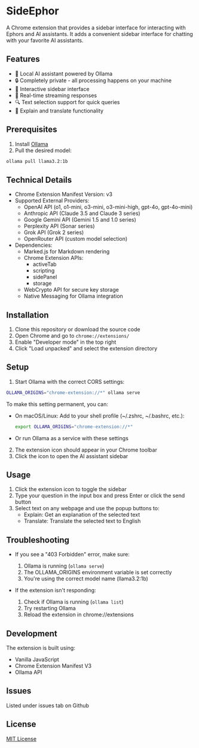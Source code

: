 # SideEphor

A Chrome extension that provides a sidebar interface for interacting with Ephors and AI assistants. It adds a convenient sidebar interface for chatting with your favorite AI assistants.

## Features

- 🤖 Local AI assistant powered by Ollama
- 🔒 Completely private - all processing happens on your machine
- 📝 Interactive sidebar interface
- 💬 Real-time streaming responses
- 🔍 Text selection support for quick queries
- 🎯 Explain and translate functionality

## Prerequisites

1. Install [Ollama](https://ollama.ai)
2. Pull the desired model:
```bash
ollama pull llama3.2:1b
```

## Technical Details

- Chrome Extension Manifest Version: v3
- Supported External Providers:
  - OpenAI API (o1, o1-mini, o3-mini, o3-mini-high, gpt-4o, gpt-4o-mini)
  - Anthropic API (Claude 3.5 and Claude 3 series)
  - Google Gemini API (Gemini 1.5 and 1.0 series)
  - Perplexity API (Sonar series)
  - Grok API (Grok 2 series)
  - OpenRouter API (custom model selection)
- Dependencies:
  - Marked.js for Markdown rendering
  - Chrome Extension APIs:
    - activeTab
    - scripting
    - sidePanel
    - storage
  - WebCrypto API for secure key storage
  - Native Messaging for Ollama integration

## Installation

1. Clone this repository or download the source code
2. Open Chrome and go to `chrome://extensions/`
3. Enable "Developer mode" in the top right
4. Click "Load unpacked" and select the extension directory

## Setup

1. Start Ollama with the correct CORS settings:
```bash
OLLAMA_ORIGINS="chrome-extension://*" ollama serve
```

To make this setting permanent, you can:
- On macOS/Linux: Add to your shell profile (~/.zshrc, ~/.bashrc, etc.):
  ```bash
  export OLLAMA_ORIGINS="chrome-extension://*"
  ```
- Or run Ollama as a service with these settings

2. The extension icon should appear in your Chrome toolbar
3. Click the icon to open the AI assistant sidebar

## Usage

1. Click the extension icon to toggle the sidebar
2. Type your question in the input box and press Enter or click the send button
3. Select text on any webpage and use the popup buttons to:
   - Explain: Get an explanation of the selected text
   - Translate: Translate the selected text to English

## Troubleshooting

- If you see a "403 Forbidden" error, make sure:
  1. Ollama is running (`ollama serve`)
  2. The OLLAMA_ORIGINS environment variable is set correctly
  3. You're using the correct model name (llama3.2:1b)
  
- If the extension isn't responding:
  1. Check if Ollama is running (`ollama list`)
  2. Try restarting Ollama
  3. Reload the extension in chrome://extensions

## Development

The extension is built using:
- Vanilla JavaScript
- Chrome Extension Manifest V3
- Ollama API

## Issues
Listed under issues tab on Github

## License

[MIT License](LICENSE)
